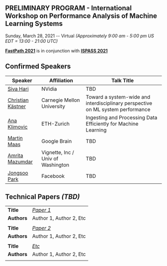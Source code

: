 ## PRELIMINARY PROGRAM - International Workshop on Performance Analysis of Machine Learning Systems
Sunday, March 28, 2021 -- Virtual *(Approximately 9:00 am - 5:00 pm US EDT = 13:00 - 21:00 UTC)*

**[FastPath 2021](https://tinyurl.com/fastpath2021)** is in conjunction with **[ISPASS 2021](https://www.ispass.org/ispass2021)**

## Confirmed Speakers 

| Speaker                                                        | Affiliation                         | Talk Title            |
| ----                                                           | ----                                | ----                  |
| [Siva Hari](https://tinyurl.com/fastpath2021/Hari)             | NVidia                              | TBD                   |
| [Christian Kästner](https://tinyurl.com/fastpath2021/Kaestner) | Carnegie Mellon University          | Toward a system-wide and interdisciplinary perspective on ML system performance |
| [Ana Klimovic](https://tinyurl.com/fastpath2021/Klimovic)      | ETH-Zurich                          | Ingesting and Processing Data Efficiently for Machine Learning |
| [Martin Maas](https://tinyurl.com/fastpath2021/Maas)           | Google Brain                        | TBD                   |
| [Amrita Mazumdar](https://tinyurl.com/fastpath2021/Mazumdar)   | Vignette, Inc / Univ of Washington  | TBD                   |
| [Jongsoo Park](https://tinyurl.com/fastpath2021/Park)          | Facebook                            | TBD                   |


## Technical Papers *(TBD)*

|             |                                                                                                                              |
| ----        | ----                                                                                                                         |
| **Title**   | [*Paper 1*](https://tinyurl.com/fastpath2021)                                                                                |
| **Authors** | Author 1, Author 2, Etc                                                                                                      |
|             |                                                                                                                              |
| **Title**   | [*Paper 2*](https://tinyurl.com/fastpath2021)                                                                                |
| **Authors** | Author 1, Author 2, Etc                                                                                                      |
|             |                                                                                                                              |
| **Title**   | [*Etc*](https://tinyurl.com/fastpath2021)                                                                                |
| **Authors** | Author 1, Author 2, Etc                                                                                                      |
|             |                                                                                                                              |

